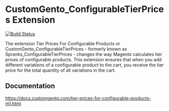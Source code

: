 # CustomGento_ConfigurableTierPrices Extension
[![Build Status](https://travis-ci.org/customgento/CustomGento_ConfigurableTierPrices.svg?branch=master)](https://travis-ci.org/customgento/CustomGento_ConfigurableTierPrices)

The extension Tier Prices For Configurable Products or CustomGento_ConfigurableTierPrices - formerly known as Spranks_ConfigurableTierPrices - changes the way Magento calculates tier prices of configurable products. This extension ensures that when you add different variations of a configurable product to the cart, you receive the tier price for the total quantity of all variations in the cart.

## Documentation
https://docs.customgento.com/tier-prices-for-configurable-products-m1.html

